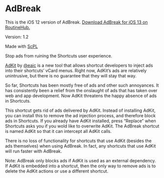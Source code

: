# AdBreak

This is the iOS 12 version of AdBreak. [Download AdBreak for iOS 13 on RoutineHub.](https://routinehub.co/shortcut/5357)

Version: 1.2

Made with [ScPL](https://scpl.dev)

Stop ads from ruining the Shortcuts user experience.

[AdKit](https://routinehub.co/shortcut/5350) by [@eaic](https://routinehub.co/user/eaic) is a new tool that allows shortcut developers to inject ads into their shortcuts’ vCard menus. Right now, AdKit’s ads are relatively unintrusive, but there is no guarantee that they will stay that way.

So far, Shortcuts has been mostly free of ads and other such annoyances. It has consistently been a relief from the onslaught of ads that has taken over web and app development. Now AdKit threatens the happy absence of ads in Shortcuts.

This shortcut gets rid of ads delivered by AdKit. Instead of installing AdKit, you can install this to remove the ad injection process, and therefore block ads in Shortcuts. If you already have AdKit installed, press “Replace” when Shortcuts asks you if you wold like to overwrite AdKit. The AdBreak shortcut is named AdKit so that it can intercept all AdKit calls.

There is no loss of functionality for shortcuts that use AdKit (besides the ads themselves) when using AdBreak. In fact, any shortcuts that use AdKit will run faster with AdBreak.

Note: AdBreak only blocks ads if AdKit is used as an external dependency. If AdKit is embedded into a shortcut, then the only way to remove ads is to delete the AdKit actions or use a different shortcut.